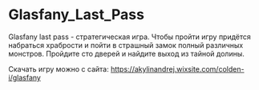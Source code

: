 # Glasfany_Last_Pass

Glasfany last pass - стратегическая игра.
Чтобы пройти игру придётся набраться 
храбрости и пойти в страшный замок 
полный различных монстров. Пройдите сто 
дверей и найдите выход из тайной долины.

Скачать игру можно с сайта: https://akylinandrej.wixsite.com/colden-i/glasfany

